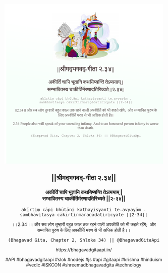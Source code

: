 <img src="../../asset/BG_2_34.png"/>
<center><h2>||श्रीमद्‍भगवद्‍-गीता २.३४||</h2>
<h3>अकीर्तिं चापि भूतानि कथयिष्यन्ति तेऽव्ययाम् |<br/>सम्भावितस्य चाकीर्तिर्मरणादतिरिच्यते ||२-३४||</h3>
<pre>akīrtiṃ cāpi bhūtāni kathayiṣyanti te.avyayām .<br/>sambhāvitasya cākīrtirmaraṇādatiricyate ||2-34||</pre>
<p>।।2.34।। और सब लोग तुम्हारी बहुत काल तक रहने वाली अपकीर्ति को भी कहते रहेंगे;  और सम्मानित पुरुष के लिए अपकीर्ति मरण से भी अधिक होती है।।</p>
<pre>(Bhagavad Gita, Chapter 2, Shloka 34) || @BhagavadGitaApi</pre><p>https://bhagavadgitaapi.in/</p><p>#API #bhagavadgitaapi #slok #nodejs #js #api #gitaapi #krishna #hinduism #vedic #ISKCON #shreemadbhagavadgita #technology</p></center>